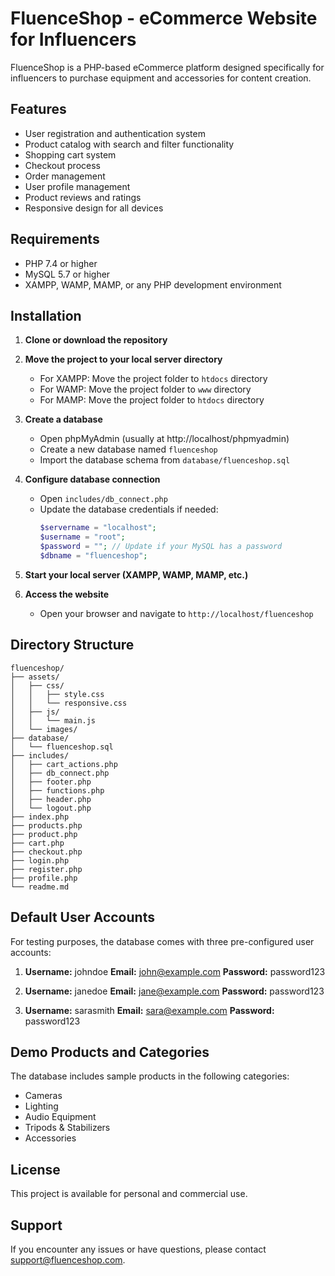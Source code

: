 # FluenceShop - eCommerce Website for Influencers

FluenceShop is a PHP-based eCommerce platform designed specifically for influencers to purchase equipment and accessories for content creation.

## Features

- User registration and authentication system
- Product catalog with search and filter functionality
- Shopping cart system
- Checkout process
- Order management
- User profile management
- Product reviews and ratings
- Responsive design for all devices

## Requirements

- PHP 7.4 or higher
- MySQL 5.7 or higher
- XAMPP, WAMP, MAMP, or any PHP development environment

## Installation

1. **Clone or download the repository**

2. **Move the project to your local server directory**
   - For XAMPP: Move the project folder to `htdocs` directory
   - For WAMP: Move the project folder to `www` directory
   - For MAMP: Move the project folder to `htdocs` directory

3. **Create a database**
   - Open phpMyAdmin (usually at http://localhost/phpmyadmin)
   - Create a new database named `fluenceshop`
   - Import the database schema from `database/fluenceshop.sql`

4. **Configure database connection**
   - Open `includes/db_connect.php`
   - Update the database credentials if needed:
     ```php
     $servername = "localhost";
     $username = "root";
     $password = ""; // Update if your MySQL has a password
     $dbname = "fluenceshop";
     ```

5. **Start your local server (XAMPP, WAMP, MAMP, etc.)**

6. **Access the website**
   - Open your browser and navigate to `http://localhost/fluenceshop`

## Directory Structure

```
fluenceshop/
├── assets/
│   ├── css/
│   │   ├── style.css
│   │   └── responsive.css
│   ├── js/
│   │   └── main.js
│   └── images/
├── database/
│   └── fluenceshop.sql
├── includes/
│   ├── cart_actions.php
│   ├── db_connect.php
│   ├── footer.php
│   ├── functions.php
│   ├── header.php
│   └── logout.php
├── index.php
├── products.php
├── product.php
├── cart.php
├── checkout.php
├── login.php
├── register.php
├── profile.php
└── readme.md
```

## Default User Accounts

For testing purposes, the database comes with three pre-configured user accounts:

1. **Username:** johndoe
   **Email:** john@example.com
   **Password:** password123

2. **Username:** janedoe
   **Email:** jane@example.com
   **Password:** password123

3. **Username:** sarasmith
   **Email:** sara@example.com
   **Password:** password123

## Demo Products and Categories

The database includes sample products in the following categories:
- Cameras
- Lighting
- Audio Equipment
- Tripods & Stabilizers
- Accessories

## License

This project is available for personal and commercial use.

## Support

If you encounter any issues or have questions, please contact support@fluenceshop.com.
